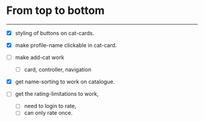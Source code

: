 # From top to bottom
---
- [x] styling of buttons on cat-cards.
- [x] make profile-name clickable in cat-card.
- [ ] make add-cat work
    - [ ] card, controller, navigation
- [x] get name-sorting to work on catalogue.

- [ ] get the rating-limitations to work,
    - [ ] need to login to rate,
    - [ ] can only rate once.
